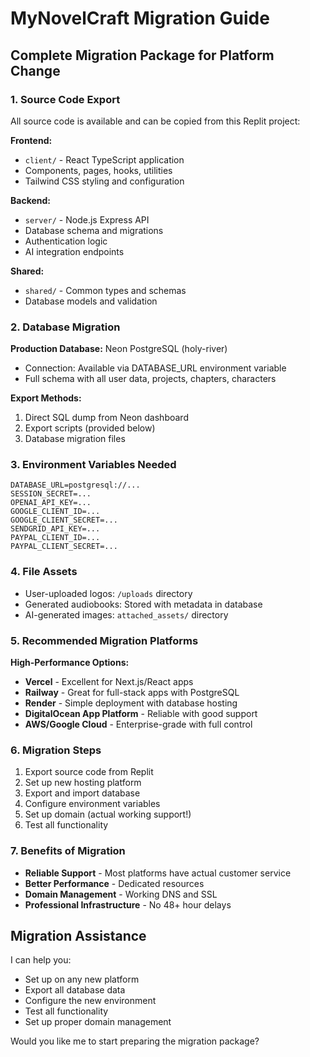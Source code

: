# MyNovelCraft Migration Guide

## Complete Migration Package for Platform Change

### 1. Source Code Export
All source code is available and can be copied from this Replit project:

**Frontend:**
- `client/` - React TypeScript application
- Components, pages, hooks, utilities
- Tailwind CSS styling and configuration

**Backend:**
- `server/` - Node.js Express API
- Database schema and migrations
- Authentication logic
- AI integration endpoints

**Shared:**
- `shared/` - Common types and schemas
- Database models and validation

### 2. Database Migration

**Production Database:** Neon PostgreSQL (holy-river)
- Connection: Available via DATABASE_URL environment variable
- Full schema with all user data, projects, chapters, characters

**Export Methods:**
1. Direct SQL dump from Neon dashboard
2. Export scripts (provided below)
3. Database migration files

### 3. Environment Variables Needed

```env
DATABASE_URL=postgresql://...
SESSION_SECRET=...
OPENAI_API_KEY=...
GOOGLE_CLIENT_ID=...
GOOGLE_CLIENT_SECRET=...
SENDGRID_API_KEY=...
PAYPAL_CLIENT_ID=...
PAYPAL_CLIENT_SECRET=...
```

### 4. File Assets
- User-uploaded logos: `/uploads` directory
- Generated audiobooks: Stored with metadata in database
- AI-generated images: `attached_assets/` directory

### 5. Recommended Migration Platforms

**High-Performance Options:**
- **Vercel** - Excellent for Next.js/React apps
- **Railway** - Great for full-stack apps with PostgreSQL
- **Render** - Simple deployment with database hosting
- **DigitalOcean App Platform** - Reliable with good support
- **AWS/Google Cloud** - Enterprise-grade with full control

### 6. Migration Steps
1. Export source code from Replit
2. Set up new hosting platform
3. Export and import database
4. Configure environment variables
5. Set up domain (actual working support!)
6. Test all functionality

### 7. Benefits of Migration
- **Reliable Support** - Most platforms have actual customer service
- **Better Performance** - Dedicated resources
- **Domain Management** - Working DNS and SSL
- **Professional Infrastructure** - No 48+ hour delays

## Migration Assistance
I can help you:
- Set up on any new platform
- Export all database data
- Configure the new environment
- Test all functionality
- Set up proper domain management

Would you like me to start preparing the migration package?